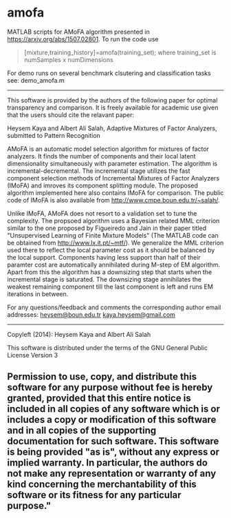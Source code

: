 # amofa
MATLAB scripts for AMoFA algorithm presented in https://arxiv.org/abs/1507.02801.
To run the code use 
>[mixture,training_history]=amofa(training_set);
where training_set is numSamples x numDimensions

For demo runs on several benchmark clsutering and classification tasks see: 
demo_amofa.m

-----------------------------------------------------------------------------------------------------
This software is provided by the authors of the following paper for optimal transparency and comparison.
It is freely available for academic use given that the users should cite the relavant paper:

Heysem Kaya and Albert Ali Salah, Adaptive Mixtures of Factor Analyzers, submitted to Pattern Recognition

AMoFA is an automatic model selection algorithm for mixtures of factor analyzers. It finds the number of components and
their local latent dimensionality simultaneously with parameter estimation.
The algorithm is incremental-decremental. The incremental stage utilizes the fast component selection 
methods of Incremental Mixtures of Factor Analyzers (IMoFA) and imroves its component splitting module. The proposed 
algorithm implemented here also contains IMoFA for comparison. 
The public code of IMoFA is also available from http://www.cmpe.boun.edu.tr/~salah/.

Unlike IMoFA, AMoFA does not resort to a validation set to tune the complexity. The propsoed algorithm uses a
Bayesian related MML criterion similar to the one proposed by Figueiredo and Jain in their paper titled 
"Unsupervised Learning of Finite Mixture Models" (The MATLAB code can be obtained from http://www.lx.it.pt/~mtf/).
We generalize the MML criterion used there to reflect the local parameter cost as it should be balanced by the local support.
Components having less support than half of their paramter cost are automatically annihilated during M-step of EM algorithm. 
Apart from this the algorithm has a downsizing step that starts when the incremental stage is saturated. The downsizing stage annihilates
the weakest remaining component till the last component is left and runs EM iterations in between. 



For any questions/feedback and comments the corresponding author email addresses: 
heysem@boun.edu.tr
kaya.heysem@gmail.com

 ----------------------------------------------------------------------
 Copyleft (2014): Heysem Kaya and Albert Ali Salah

 This software is distributed under the terms
 of the GNU General Public License Version 3
 
 Permission to use, copy, and distribute this software for
 any purpose without fee is hereby granted, provided that this entire
 notice is included in all copies of any software which is or includes
 a copy or modification of this software and in all copies of the
 supporting documentation for such software.
 This software is being provided "as is", without any express or
 implied warranty.  In particular, the authors do not make any
 representation or warranty of any kind concerning the merchantability
 of this software or its fitness for any particular purpose."
 ----------------------------------------------------------------------







